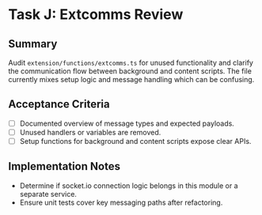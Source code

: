 # Task J: Extcomms Review

## Summary
Audit `extension/functions/extcomms.ts` for unused functionality and clarify the communication flow between background and content scripts. The file currently mixes setup logic and message handling which can be confusing.

## Acceptance Criteria
- [ ] Documented overview of message types and expected payloads.
- [ ] Unused handlers or variables are removed.
- [ ] Setup functions for background and content scripts expose clear APIs.

## Implementation Notes
- Determine if socket.io connection logic belongs in this module or a separate service.
- Ensure unit tests cover key messaging paths after refactoring.
